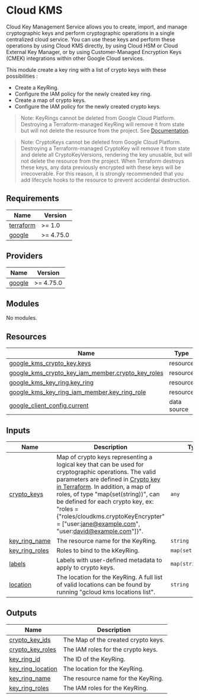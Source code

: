 # Cloud KMS

Cloud Key Management Service allows you to create, import, and manage cryptographic keys and perform cryptographic
operations in a single centralized cloud service. You can use these keys and perform these operations by using Cloud KMS
directly, by using Cloud HSM or Cloud External Key Manager, or by using Customer-Managed Encryption Keys (CMEK) integrations
within other Google Cloud services.

This module create a key ring with a list of crypto keys with these possibilities :

* Create a KeyRing.
* Configure the IAM policy for the newly created key ring.
* Create a map of crypto keys.
* Configure the IAM policy for the newly created crypto keys.

> Note: KeyRings cannot be deleted from Google Cloud Platform. Destroying a Terraform-managed KeyRing will remove it from state but will not delete the resource from the project. See [Documentation](https://cloud.google.com/kms/docs/destroy-restore#:~:text=Note%3A%20Key%20rings%2C%20keys%2C,unless%20it%20has%20been%20destroyed.).

> Note: CryptoKeys cannot be deleted from Google Cloud Platform. Destroying a Terraform-managed CryptoKey will remove it from state and delete all CryptoKeyVersions, rendering the key unusable, but will not delete the resource from the project. When Terraform destroys these keys, any data previously encrypted with these keys will be irrecoverable. For this reason, it is strongly recommended that you add lifecycle hooks to the resource to prevent accidental destruction.

<!-- BEGIN_TF_DOCS -->
## Requirements

| Name | Version |
|------|---------|
| <a name="requirement_terraform"></a> [terraform](#requirement\_terraform) | >= 1.0 |
| <a name="requirement_google"></a> [google](#requirement\_google) | >= 4.75.0 |

## Providers

| Name | Version |
|------|---------|
| <a name="provider_google"></a> [google](#provider\_google) | >= 4.75.0 |

## Modules

No modules.

## Resources

| Name | Type |
|------|------|
| [google_kms_crypto_key.keys](https://registry.terraform.io/providers/hashicorp/google/latest/docs/resources/kms_crypto_key) | resource |
| [google_kms_crypto_key_iam_member.crypto_key_roles](https://registry.terraform.io/providers/hashicorp/google/latest/docs/resources/kms_crypto_key_iam_member) | resource |
| [google_kms_key_ring.key_ring](https://registry.terraform.io/providers/hashicorp/google/latest/docs/resources/kms_key_ring) | resource |
| [google_kms_key_ring_iam_member.key_ring_role](https://registry.terraform.io/providers/hashicorp/google/latest/docs/resources/kms_key_ring_iam_member) | resource |
| [google_client_config.current](https://registry.terraform.io/providers/hashicorp/google/latest/docs/data-sources/client_config) | data source |

## Inputs

| Name | Description | Type | Default | Required |
|------|-------------|------|---------|:--------:|
| <a name="input_crypto_keys"></a> [crypto\_keys](#input\_crypto\_keys) | Map of crypto keys representing a logical key that can be used for cryptographic operations. The valid parameters are defined in [Crypto key in Terraform](https://registry.terraform.io/providers/hashicorp/google/latest/docs/resources/kms_crypto_key). In addition, a map of roles, of type "map(set(string))", can be defined for each crypto key, ex: "roles = {"roles/cloudkms.cryptoKeyEncrypter" = ["user:jane@example.com", "user:david@example.com"]}". | `any` | `null` | no |
| <a name="input_key_ring_name"></a> [key\_ring\_name](#input\_key\_ring\_name) | The resource name for the KeyRing. | `string` | n/a | yes |
| <a name="input_key_ring_roles"></a> [key\_ring\_roles](#input\_key\_ring\_roles) | Roles to bind to the kKeyRing. | `map(set(string))` | `null` | no |
| <a name="input_labels"></a> [labels](#input\_labels) | Labels with user-defined metadata to apply to crypto keys. | `map(string)` | `null` | no |
| <a name="input_location"></a> [location](#input\_location) | The location for the KeyRing. A full list of valid locations can be found by running "gcloud kms locations list". | `string` | `null` | no |

## Outputs

| Name | Description |
|------|-------------|
| <a name="output_crypto_key_ids"></a> [crypto\_key\_ids](#output\_crypto\_key\_ids) | The Map of the created crypto keys. |
| <a name="output_crypto_key_roles"></a> [crypto\_key\_roles](#output\_crypto\_key\_roles) | The IAM roles for the crypto keys. |
| <a name="output_key_ring_id"></a> [key\_ring\_id](#output\_key\_ring\_id) | The ID of the KeyRing. |
| <a name="output_key_ring_location"></a> [key\_ring\_location](#output\_key\_ring\_location) | The location for the KeyRing. |
| <a name="output_key_ring_name"></a> [key\_ring\_name](#output\_key\_ring\_name) | The resource name for the KeyRing. |
| <a name="output_key_ring_roles"></a> [key\_ring\_roles](#output\_key\_ring\_roles) | The IAM roles for the KeyRing. |
<!-- END_TF_DOCS -->
